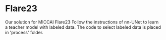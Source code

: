 # Flare23
Our solution for MICCAI Flare23
Follow the instructions of nn-UNet to learn a teacher model with labeled data. The code to select labeled data is placed in 'process' folder.
